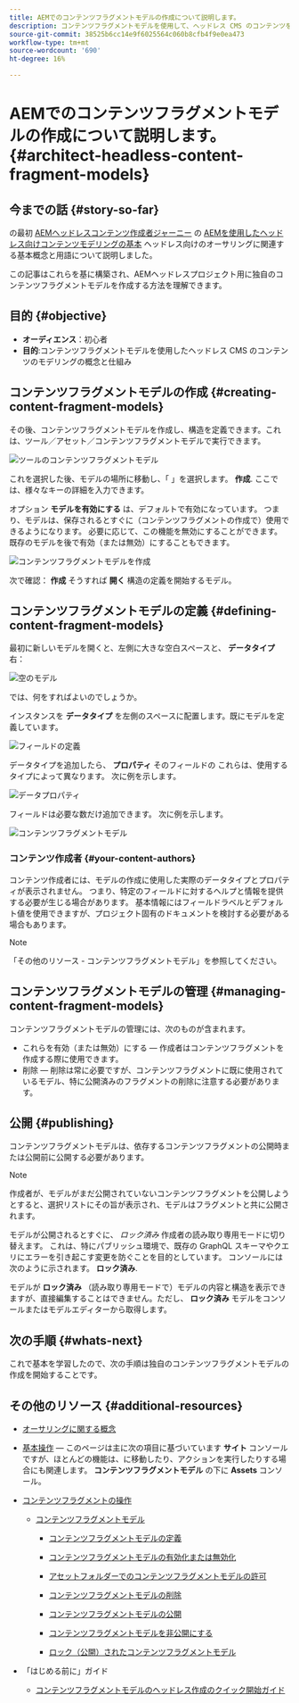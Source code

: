 ```yaml
---
title: AEMでのコンテンツフラグメントモデルの作成について説明します。
description: コンテンツフラグメントモデルを使用して、ヘッドレス CMS のコンテンツをモデリングする際の概念と仕組みについて説明します。
source-git-commit: 38525b6cc14e9f6025564c060b8cfb4f9e0ea473
workflow-type: tm+mt
source-wordcount: '690'
ht-degree: 16%

---
```


# AEMでのコンテンツフラグメントモデルの作成について説明します。 {#architect-headless-content-fragment-models}

## 今までの話 {#story-so-far}

の最初 [AEMヘッドレスコンテンツ作成者ジャーニー](overview.md) の [AEMを使用したヘッドレス向けコンテンツモデリングの基本](basics.md) ヘッドレス向けのオーサリングに関連する基本概念と用語について説明しました。

この記事はこれらを基に構築され、AEMヘッドレスプロジェクト用に独自のコンテンツフラグメントモデルを作成する方法を理解できます。

## 目的 {#objective}

* **オーディエンス**：初心者
* **目的**:コンテンツフラグメントモデルを使用したヘッドレス CMS のコンテンツのモデリングの概念と仕組み

<!-- which persona does this? -->
<!-- and who allows the configuration on the folders? -->

<!--
## Enabling Content Fragment Models {#enabling-content-fragment-models}

At the very start you need to enable Content Fragment Models for your site, this is done in the Configuration Browser; under Tools -> General -> Configuration Browser. You can either select to configure the global entry, or create a new configuration. For example:

![Define configuration](/help/assets/content-fragments/assets/cfm-conf-01.png)

>[!NOTE]
>
>See Additional Resources - Content Fragments in the Configuration Browser
-->

## コンテンツフラグメントモデルの作成 {#creating-content-fragment-models}

その後、コンテンツフラグメントモデルを作成し、構造を定義できます。これは、ツール／アセット／コンテンツフラグメントモデルで実行できます。

![ツールのコンテンツフラグメントモデル](assets/cfm-tools.png)

これを選択した後、モデルの場所に移動し、「 」を選択します。 **作成**. ここでは、様々なキーの詳細を入力できます。

オプション **モデルを有効にする** は、デフォルトで有効になっています。 つまり、モデルは、保存されるとすぐに（コンテンツフラグメントの作成で）使用できるようになります。 必要に応じて、この機能を無効にすることができます。既存のモデルを後で有効（または無効）にすることもできます。

![コンテンツフラグメントモデルを作成](/help/assets/content-fragments/assets/cfm-models-02.png)

次で確認： **作成** そうすれば **開く** 構造の定義を開始するモデル。

## コンテンツフラグメントモデルの定義 {#defining-content-fragment-models}

最初に新しいモデルを開くと、左側に大きな空白スペースと、 **データタイプ** 右：

![空のモデル](/help/assets/content-fragments/assets/cfm-models-03.png)

では、何をすればよいのでしょうか。

インスタンスを **データタイプ** を左側のスペースに配置します。既にモデルを定義しています。

![フィールドの定義](/help/assets/content-fragments/assets/cfm-models-04.png)

データタイプを追加したら、 **プロパティ** そのフィールドの これらは、使用するタイプによって異なります。 次に例を示します。

![データプロパティ](/help/assets/content-fragments/assets/cfm-models-05.png)

フィールドは必要な数だけ追加できます。 次に例を示します。

![コンテンツフラグメントモデル](/help/assets/content-fragments/assets/cfm-models-07.png)

### コンテンツ作成者 {#your-content-authors}

コンテンツ作成者には、モデルの作成に使用した実際のデータタイプとプロパティが表示されません。 つまり、特定のフィールドに対するヘルプと情報を提供する必要が生じる場合があります。 基本情報にはフィールドラベルとデフォルト値を使用できますが、プロジェクト固有のドキュメントを検討する必要がある場合もあります。

>[!NOTE]
>
>「その他のリソース - コンテンツフラグメントモデル」を参照してください。

## コンテンツフラグメントモデルの管理 {#managing-content-fragment-models}

<!-- needs more details -->

コンテンツフラグメントモデルの管理には、次のものが含まれます。

* これらを有効（または無効）にする — 作成者はコンテンツフラグメントを作成する際に使用できます。
* 削除 — 削除は常に必要ですが、コンテンツフラグメントに既に使用されているモデル、特に公開済みのフラグメントの削除に注意する必要があります。

## 公開 {#publishing}

<!-- needs more details -->

コンテンツフラグメントモデルは、依存するコンテンツフラグメントの公開時または公開前に公開する必要があります。

>[!NOTE]
>
>作成者が、モデルがまだ公開されていないコンテンツフラグメントを公開しようとすると、選択リストにその旨が表示され、モデルはフラグメントと共に公開されます。

モデルが公開されるとすぐに、 *ロック済み* 作成者の読み取り専用モードに切り替えます。 これは、特にパブリッシュ環境で、既存の GraphQL スキーマやクエリにエラーを引き起こす変更を防ぐことを目的としています。 コンソールには次のように示されます。 **ロック済み**.

モデルが **ロック済み** （読み取り専用モードで）モデルの内容と構造を表示できますが、直接編集することはできません。ただし、 **ロック済み** モデルをコンソールまたはモデルエディターから取得します。

## 次の手順 {#whats-next}

これで基本を学習したので、次の手順は独自のコンテンツフラグメントモデルの作成を開始することです。

## その他のリソース {#additional-resources}

* [オーサリングに関する概念](/help/sites-authoring/author.md)

* [基本操作](/help/sites-authoring/basic-handling.md)  — このページは主に次の項目に基づいています **サイト** コンソールですが、ほとんどの機能は、に移動したり、アクションを実行したりする場合にも関連します。 **コンテンツフラグメントモデル** の下に **Assets** コンソール。

* [コンテンツフラグメントの操作](/help/assets/content-fragments/content-fragments.md)

   * [コンテンツフラグメントモデル](/help/assets/content-fragments/content-fragments-models.md)

      * [コンテンツフラグメントモデルの定義](/help/assets/content-fragments/content-fragments-models.md#defining-your-content-fragment-model)

      * [コンテンツフラグメントモデルの有効化または無効化](/help/assets/content-fragments/content-fragments-models.md#enabling-disabling-a-content-fragment-model)

      * [アセットフォルダーでのコンテンツフラグメントモデルの許可](/help/assets/content-fragments/content-fragments-models.md#allowing-content-fragment-models-assets-folder)

      * [コンテンツフラグメントモデルの削除](/help/assets/content-fragments/content-fragments-models.md#deleting-a-content-fragment-model)

      * [コンテンツフラグメントモデルの公開](/help/assets/content-fragments/content-fragments-models.md#publishing-a-content-fragment-model)

      * [コンテンツフラグメントモデルを非公開にする](/help/assets/content-fragments/content-fragments-models.md#unpublishing-a-content-fragment-model)

      * [ロック（公開）されたコンテンツフラグメントモデル](/help/assets/content-fragments/content-fragments-models.md#locked-published-content-fragment-models)

* 「はじめる前に」ガイド 

   * [コンテンツフラグメントモデルのヘッドレス作成のクイック開始ガイド](/help/sites-developing/headless/getting-started/create-content-model.md)
